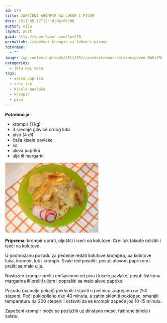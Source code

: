 ```yaml
---
id: 570
title: ZAPEČENI KROMPIR SA LUKOM I PIVOM
date: 2011-05-12T12:10:08+00:00
author: mila
layout: post
guid: http://superkuvar.com/?p=570
permalink: /zapečeni-krompir-sa-lukom-i-pivom/
totvreme:
  - ""
image: /wp-content/uploads/2011/05/zapecenikrompirsalukomipivom-940x198.jpg
categories:
  - jela bez mesa
tags:
  - aleva paprika
  - crni luk
  - kisela pavlaka
  - krompir
  - pivo
---
```

**Potrebno je**:

  * krompir (1 kg)
  * 3 srednje glavice crnog luka
  * pivo (4 dl)
  * čaša kisele pavlake
  * so
  * aleva paprika
  * ulje ili margarin

[<img class="alignnone size-medium wp-image-8730" src="/wp-content/uploads/2011/05/zapecenikrompirsalukomipivom-300x225.jpg" alt="zapecenikrompirsalukomipivom" width="300" height="225" />](/wp-content/uploads/2011/05/zapecenikrompirsalukomipivom.jpg)

**Priprema**: krompir oprati, oljuštiti i iseći na kolutove. Crni luk takođe očistiti i iseći na kolutove.

U podmazanu posudu za pečenje ređati kolutove krompira, pa kolutove luka, krompir, luk i krompir. Svaki red posoliti, posuti alevom paprikom i preliti sa malo ulja.

Nasložen krompir preliti mešavinom od piva i kisele pavlake, posuti listićima margarina ili preliti uljem i poprašiti sa malo aleve paprike.

Posudu (najbolje pekač) poklopiti i staviti u pećnicu zagrejanu na 250 stepeni. Peći poklopljeno oko 40 minuta, a zatim skloniti poklopac, smanjiti temperaturu na 200 stepeni i ostaviti da se krompir zapeče još 10-15 minuta.

Zapečeni krompir može se poslužiti uz dinstano meso, faširane šnicle i salatu.